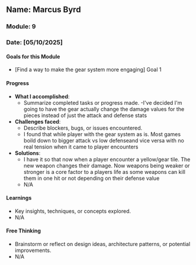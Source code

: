 ## Name: Marcus Byrd
### Module: 9
<!-- Repeat the below as needed-->
### Date: [05/10/2025]

#### Goals for this Module

- [Find a way to make the gear system more engaging] Goal 1



#### Progress
- **What I accomplished**:
  - Summarize completed tasks or progress made.
  -I've decided I'm going to have the gear actually change the damage values for the pieces instead of just the attack and defense stats
- **Challenges faced**:
  - Describe blockers, bugs, or issues encountered.
  - I found that while player with the gear system as is. Most games boild down to bigger attack vs low defenseand vice versa with no real tension when it came to player
    encounters 
- **Solutions**:
  - I have it so that now when a player encounter a yellow/gear tile. The new weapon changes their damage. Now weapons being weaker or stronger is a core factor to a players 
    life as some weapons can kill them in one hit or not depending on their defense value 
  - N/A 

#### Learnings
- Key insights, techniques, or concepts explored.
-  N/A

#### Free Thinking
- Brainstorm or reflect on design ideas, architecture patterns, or potential improvements.
-  N/A
